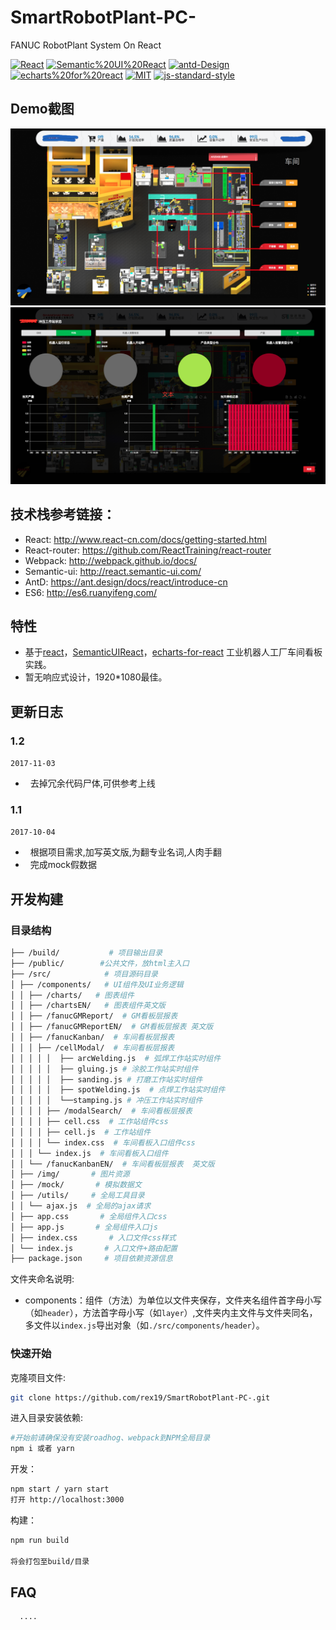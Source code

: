# SmartRobotPlant-PC-
FANUC RobotPlant System On React

[![React](https://img.shields.io/badge/react-^15.6.1-brightgreen.svg?style=flat-square)](https://github.com/facebook/react)
[![Semantic%20UI%20React](https://img.shields.io/badge/semantic%20UI%20React-^2.11.2-yellowgreen.svg?style=flat-square)](https://github.com/Semantic-Org/Semantic-UI-React)
[![antd-Design](https://img.shields.io/badge/antd%20Design-^2.8.2-yellowgreen.svg?style=flat-square)](https://github.com/ant-design/ant-design) 
[![echarts%20for%20react](https://img.shields.io/badge/echarts%20for%20react-^1.4.4-orange.svg?style=flat-square)](https://github.com/hustcc/echarts-for-react)
[![MIT](https://img.shields.io/dub/l/vibe-d.svg?style=flat-square)](http://opensource.org/licenses/MIT)
[![js-standard-style](https://img.shields.io/badge/code%20style-standard-brightgreen.svg)](http://standardjs.com)

<!-- 演示地址 <> -->
## Demo截图

![](docs/demo1.png)
![](docs/demo2.png)

## 技术栈参考链接：

- React: http://www.react-cn.com/docs/getting-started.html
- React-router: https://github.com/ReactTraining/react-router
- Webpack: http://webpack.github.io/docs/
- Semantic-ui: http://react.semantic-ui.com/
- AntD: https://ant.design/docs/react/introduce-cn
- ES6: http://es6.ruanyifeng.com/

## 特性

-   基于[react](https://github.com/facebook/react)，[SemanticUIReact](https://github.com/Semantic-Org/Semantic-UI-React)，[echarts-for-react](https://github.com/hustcc/echarts-for-react) 工业机器人工厂车间看板实践。  
-   暂无响应式设计，1920*1080最佳。

## 更新日志


### 1.2

`2017-11-03`

-     去掉冗余代码尸体,可供参考上线

### 1.1

`2017-10-04`

-     根据项目需求,加写英文版,为翻专业名词,人肉手翻
-     完成mock假数据


## 开发构建

### 目录结构

```bash
├── /build/           # 项目输出目录
├── /public/        #公共文件，放html主入口
├── /src/            # 项目源码目录
│ ├── /components/   # UI组件及UI业务逻辑
│ │ ├── /charts/   # 图表组件
│ │ ├── /chartsEN/   # 图表组件英文版
│ │ ├── /fanucGMReport/  # GM看板层报表
│ │ ├── /fanucGMReportEN/  # GM看板层报表 英文版
│ │ ├── /fanucKanban/  # 车间看板层报表
│ │ │ ├── /cellModal/  # 车间看板层报表
│ │ │ │ │  ├── arcWelding.js  # 弧焊工作站实时组件
│ │ │ │ │  ├── gluing.js # 涂胶工作站实时组件
│ │ │ │ │  ├── sanding.js # 打磨工作站实时组件
│ │ │ │ │  ├── spotWelding.js  # 点焊工作站实时组件
│ │ │ │ │  └──stamping.js # 冲压工作站实时组件
│ │ │ │ ├── /modalSearch/  # 车间看板层报表
│ │ │ │ ├── cell.css  # 工作站组件css
│ │ │ │ ├── cell.js  # 工作站组件
│ │ │ │ └── index.css  # 车间看板入口组件css
│ │ │ └── index.js  # 车间看板入口组件
│ │ └── /fanucKanbanEN/  # 车间看板层报表  英文版
│ ├── /img/       # 图片资源
│ ├── /mock/       # 模拟数据文
│ ├── /utils/     # 全局工具目录
│ │ └── ajax.js  # 全局的ajax请求
│ ├── app.css       # 全局组件入口css
│ ├── app.js       # 全局组件入口js
│ ├── index.css       # 入口文件css样式
│ └── index.js       # 入口文件+路由配置
├── package.json     # 项目依赖资源信息
```

文件夹命名说明:

-   components：组件（方法）为单位以文件夹保存，文件夹名组件首字母小写（如`header`），方法首字母小写（如`layer`）,文件夹内主文件与文件夹同名，多文件以`index.js`导出对象（如`./src/components/header`）。

### 快速开始

克隆项目文件:

```bash
git clone https://github.com/rex19/SmartRobotPlant-PC-.git
```

进入目录安装依赖:

```bash
#开始前请确保没有安装roadhog、webpack到NPM全局目录
npm i 或者 yarn 
```

开发：

```bash
npm start / yarn start
打开 http://localhost:3000
```

构建：

```bash
npm run build

将会打包至build/目录 

```

## FAQ

  ```bash
    ....
  ```

